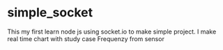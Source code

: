 # simple_socket

This my first learn node js using socket.io to make simple project. I make real time chart with study case Frequenzy from sensor
